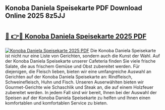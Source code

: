 ## Konoba Daniela Speisekarte PDF Download Online 2025 8z5JJ

# <h2><a href="http://gc8zql.nevu.top/?p=Konoba+Daniela+Speisekarte">🔗 👉🔴 Konoba Daniela Speisekarte 2025 PDF</a></h2>

[![Konoba Daniela Speisekarte 2025 PDF](https://i.imgur.com/dBaPXMq.png)](http://gc8zql.nevu.top/?p=Konoba+Daniela+Speisekarte)
Die Konoba Daniela Speisekarte ist nicht nur eine Liste von Gerichten, sondern auch die Kunst der Wahl. Auf der Konoba Daniela Speisekarte unserer Cafeteria finden Sie viele frische Salate, die aus frischem Gemüse und Obst zubereitet werden. Für diejenigen, die Fleisch lieben, bieten wir eine umfangreiche Auswahl an Gerichten auf der Konoba Daniela Speisekarte an: Rindfleisch, Schweinefleisch, Huhn und Fisch. Unseren Auserwählten bieten wir Gourmet-Gerichte wie Schaschlik und Steak an, die auf einem Holzfeuer zubereitet werden. In jedem Fall sind wir bereit, Ihnen bei der Auswahl der Speisen auf der Konoba Daniela Speisekarte zu helfen und Ihnen einen komfortablen und komfortablen Service zu bieten.

